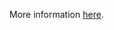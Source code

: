 More information [here](https://docs.paloaltonetworks.com/content/techdocs/en_US/prisma/prisma-cloud/prisma-cloud-code-security-policy-reference/azure-policies/azure-general-policies/ensure-that-php-version-is-the-latest-if-used-to-run-the-web-app.html).
